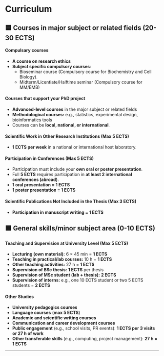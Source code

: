 # Curriculum

## 🟦 Courses in major subject or related fields (20-30 ECTS)

#### Compulsary courses
- **A course on research ethics**
- **Subject specific compulsory courses**:
  - Bioseminar course (Compulsory course for Biochemistry and Cell Biology).
  - Midterm/Licentiate/Halftime seminar (Compulsory course for MM/EMB)

#### Courses that support your PhD project
- **Advanced-level courses** in the major subject or related fields
- **Methodological courses:** e.g., statistics, experimental design, bioinformatics tools
- Courses can be **local, national, or international**.

#### Scientific Work in Other Research Institutions (Max 5 ECTS)
- **1 ECTS per week** in a national or international host laboratory.

#### Participation in Conferences (Max 5 ECTS)
- Participation must include your **own oral or poster presentation**.
- Full **5 ECTS** requires participation in **at least 2 international conferences (abroad)**.
- **1 oral presentation = 1 ECTS**
- **1 poster presentation = 1 ECTS**

#### Scientific Publications Not Included in the Thesis (Max 3 ECTS)
- **Participation in manuscript writing = 1 ECTS**

## 🟩 General skills/minor subject area (0-10 ECTS)

#### Teaching and Supervision at University Level (Max 5 ECTS)
- **Lecturing (own material):** 6 × 45 min = **1 ECTS**
- **Teaching in practical/lab courses:** 10 h = **1 ECTS**
- **Other teaching activities:** 27 h = **1 ECTS**
- **Supervision of BSc thesis:** **1 ECTS** per thesis
- **Supervision of MSc student (lab + thesis):** **2 ECTS**
- **Supervision of interns:** e.g., one 10 ECTS student or two 5 ECTS students = **2 ECTS**

#### Other Studies
- **University pedagogics courses**
- **Language courses** (**max 5 ECTS**)
- **Academic and scientific writing courses**
- **Communication and career development courses**
- **Public engagement** (e.g., school visits, PR events): **1 ECTS per 3 visits or 27 h of work**
- **Other transferable skills** (e.g., computing, project management): **27 h = 1 ECTS**
---
